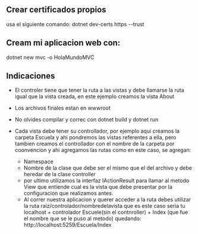 ## Crear certificados propios

usa el siguiente comando: dotnet dev-certs https --trust

## Cream mi aplicacion web con:

dotnet new mvc -o HolaMundoMVC

## Indicaciones

- El controler tiene que tener la ruta a las vistas y debe llamarse la ruta igual que la vista creada, en este ejemplo creamos la vista About

- Los archivos finales estan en wwwroot

- No olvides compilar y correc con dotnet build y dotnet run

- Cada vista debe tener su controllador, por ejemplo aqui creamos la carpeta Escuela y ahi pondremos las vistas referentes a ella, pero tambien creamos el controllador con el nombre de la carpeta por coonvencion y ahi agregamos las rutas como en este caso, se agregan:

  - Namespace
  - Nombre de la clase que debe ser el mismo que el del archivo y debe heredar de la clase controller
  - por ultimo utilizamos la interfaz IActionResult para llamar al metodo View que entiende cual es la vista que debe presentar por la configuracion que realizamos antes.
  - Al correr nuestra aplicacion y querer acceder a la ruta debes utilizar la ruta raiz/controlador/nombredelavista que es este caso seria tu localhost + controlador Escuele(sin el contnroller) + Index (que fue el nombre que se le puso al metodo) quedando: http://localhost:5259/Escuela/Index

